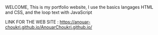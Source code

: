 WELCOME,
This is my portfolio website,
I use the basics langages HTML and CSS,
and the loop text with JavaScript

LINK FOR THE WEB SITE :
https://anouar-choukri.github.io/AnouarChoukri.github.io/

